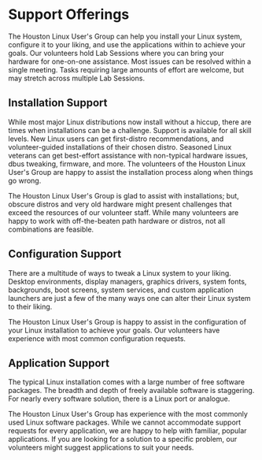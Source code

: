 # Support Offerings

The Houston Linux User's Group can help you install your Linux system, configure
it to your liking, and use the applications within to achieve your goals.  Our
volunteers hold Lab Sessions where you can bring your hardware for one-on-one 
assistance.  Most issues can be resolved within a single meeting.  Tasks
requiring large amounts of effort are welcome, but may stretch across multiple
Lab Sessions.

## Installation Support

While most major Linux distributions now install without a hiccup, there are
times when installations can be a challenge.  Support is available for all
skill levels.  New Linux users can get first-distro recommendations, and 
volunteer-guided installations of their chosen distro.  Seasoned Linux veterans
can get best-effort assistance with non-typical hardware issues, dbus tweaking,
firmware, and more.  The volunteers of the Houston Linux User's Group are happy
to assist the installation process along when things go wrong.

The Houston Linux User's Group is glad to assist with installations; but,
obscure distros and very old hardware might present challenges that exceed the
resources of our volunteer staff.  While many volunteers are happy to work with
off-the-beaten path hardware or distros, not all combinations are feasible.  

## Configuration Support

There are a multitude of ways to tweak a Linux system to your liking.  Desktop
environments, display managers, graphics drivers, system fonts, backgrounds,
boot screens, system services, and custom application launchers are just a few
of the many ways one can alter their Linux system to their liking.  

The Houston Linux User's Group is happy to assist in the configuration of your
Linux installation to achieve your goals.  Our volunteers have experience with
most common configuration requests.  

## Application Support

The typical Linux installation comes with a large number of free software
packages.  The breadth and depth of freely available software is staggering.
For nearly every software solution, there is a Linux port or analogue.

The Houston Linux User's Group has experience with the most commonly used Linux
software packages.  While we cannot accommodate support requests for every
application, we are happy to help with familiar, popular applications.  If
you are looking for a solution to a specific problem, our volunteers might
suggest applications to suit your needs.
